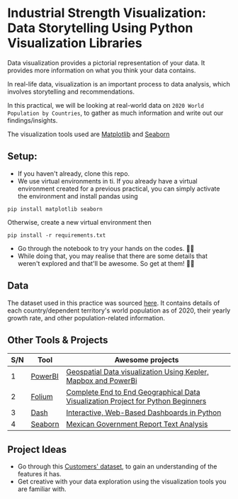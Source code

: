 # Industrial Strength Visualization: Data Storytelling Using Python Visualization Libraries

Data visualization provides a pictorial representation of your data. It provides more information on what you think your data contains. 

In real-life data, visualization is an important process to data analysis, which involves storytelling and recommendations. 

In this practical, we will be looking at real-world data on `2020 World Population by Countries`, to gather as much information and write out our findings/insights.

The visualization tools used are [Matplotlib](https://matplotlib.org/) and [Seaborn](https://seaborn.pydata.org/)


## Setup:
- If you haven't already, clone this repo. 
- We use virtual environments in ti. If you already have a virtual environment created for a previous practical, you can simply activate the environment and install pandas using
```
pip install matplotlib seaborn
```
Otherwise, create a new virtual environment then 
```
pip install -r requirements.txt
```
- Go through the notebook to try your hands on the codes. 🔨🔨
- While doing that, you may realise that there are some details that weren't explored and that'll be awesome. So get at them! 🔨🔨

## Data
The dataset used in this practice was sourced [here](https://www.worldometers.info/world-population/population-by-country/).
It contains details of each country/dependent territory's world population as of 2020, their yearly growth rate, and other population-related information.


## Other Tools & Projects

| S/N | Tool | Awesome projects |
| --- | ---- | ---------------- |
| 1 | [PowerBI](https://powerbi.microsoft.com/en-au/) | [Geospatial Data visualization Using Kepler, Mapbox and PowerBi](https://medium.com/@risingdeveloper/data-visualization-of-the-impact-of-flood-and-its-effect-on-the-agricultural-sector-in-ibadan-12246e90751c) |
| 2 | [Folium](https://python-visualization.github.io/folium/index.html) | [Complete End to End Geographical Data Visualization Project for Python Beginners](https://medium.com/analytics-vidhya/complete-end-to-end-geographical-data-visualization-project-for-python-beginners-f977b51afac8) |
| 3 | [Dash](https://medium.com/plotly/introducing-dash-5ecf7191b503) | [Interactive, Web-Based Dashboards in Python](https://alysivji.github.io/reactive-dashboards-with-dash.html) |
| 4 | [Seaborn](https://seaborn.pydata.org/) | [Mexican Government Report Text Analysis](https://github.com/PhantomInsights/mexican-government-report) |

## Project Ideas

- Go through this [Customers' dataset](https://archive.ics.uci.edu/ml/datasets/Wholesale+customers), to gain an understanding of the features it has.
- Get creative with your data exploration using the visualization tools you are familiar with.
